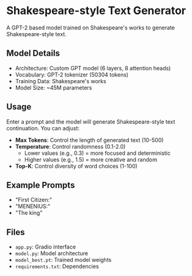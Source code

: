 # Shakespeare-style Text Generator

A GPT-2 based model trained on Shakespeare's works to generate Shakespeare-style text.

## Model Details

- Architecture: Custom GPT model (6 layers, 8 attention heads)
- Vocabulary: GPT-2 tokenizer (50304 tokens)
- Training Data: Shakespeare's works
- Model Size: ~45M parameters

## Usage

Enter a prompt and the model will generate Shakespeare-style text continuation. You can adjust:

- **Max Tokens**: Control the length of generated text (10-500)
- **Temperature**: Control randomness (0.1-2.0)
  - Lower values (e.g., 0.3) = more focused and deterministic
  - Higher values (e.g., 1.5) = more creative and random
- **Top-K**: Control diversity of word choices (1-100)

## Example Prompts

- "First Citizen:"
- "MENENIUS:"
- "The king"

## Files

- `app.py`: Gradio interface
- `model.py`: Model architecture
- `model_best.pt`: Trained model weights
- `requirements.txt`: Dependencies 